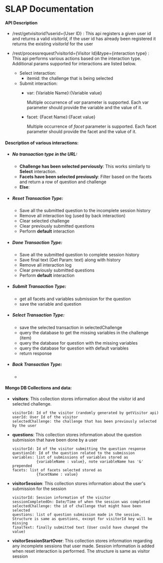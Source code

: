 # SLAP Documentation

#### API Description

* /rest/getvisitorid?userid={User ID} : This api registers a given user id and returns a valid _visitorId_, if the user id has already been registered it returns the existing _visitorId_ for the user

* /rest/processrequest?visitorId={Visitor Id}&type={interaction type} : This api performs various actions based on the interaction type. Additional params supported for interactions are listed below.
  * Select interaction:
    * itemid: the challenge that is being selected
  * Submit interaction:
    * var: {Variable Name}:{Variable value}

      Multiple occurrence of _var_ parameter is supported. Each var parameter should provide the variable and the value of it.

    * facet: {Facet Name}:{Facet value}

      Multiple occurrence of _facet_ parameter is supported. Each facet parameter should provide the facet and the value of it.

#### Description of various interactions:

* ##### No transaction type in the URL:
    * __Challenge has been selected perviously__: This works similarly to __Select__ interaction.
    * __Facets have been selected previously__: Filter based on the facets and return a row of question and challenge
    * __Else__:

* ##### Reset Transaction Type:
    * Save all the submitted question to the incomplete session history
    * Remove all interaction log (used by back interaction)
    * Clear selected challenge
    * Clear previously submitted questions
    * Perform __default__ interaction

* ##### Done Transaction Type:
    * Save all the submitted question to complete session history
    * Save final text (Get Param: text) along with history
    * Remove all interaction log
    * Clear previously submitted questions
    * Perform __default__ interaction

* ##### Submit Transaction Type:
    * get all facets and variables submission for the question
    * save the variable and question

* ##### Select Transaction Type:
    * save the selected transaction in selectedChallenge
    * query the database to get the missing variables in the challenge (item)
    * query the database for question with the missing variables
    * query the database for question with default variables
    * return response 

* ##### Back Transaction Type:
   *

#### Mongo DB Collections and data:

* __visitors__: This collection stores information about the visitor id and selected challenge.

      visitorId: Id of the visitor (randomly generated by getVisitor api)
      userId: User Id of the visitor
      selectedChallenge: the challenge that has been previously selected by the user

* __questions__: This collection stores information about the question submission that have been done by a user

      visitorId: Id of the visitor submitting the question response
      questionId: Id of the question related to the submission
      variables: list of submissions of variables stored as 
                 {variableName : value}, note variableName has '&' prepended
      facets: list of facets selected stored as
                 {facetName : value}

* __visitorSession__: This collection stores information about the user's submission for the session

      visitorId: Session information of the visitor
      sessionCompletedOn: Date/Time of when the session was completed
      selectedChallenge: the id of challenge that might have been selected
      questions: list of question submission made in the session. Structure is same as questions, except for visitorId key will be missing
      finalText: finally submitted text (User could have changed the value)

* __visitorSessionStartOver__: This collection stores information regarding any incomplete sessions that user made. Session information is added when reset interaction is performed. The structure is same as visitor session


